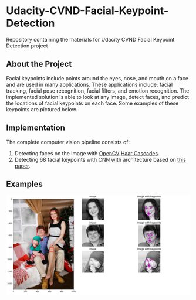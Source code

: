 # Udacity-CVND-Facial-Keypoint-Detection
Repository containing the materials for Udacity CVND Facial Keypoint Detection project

## About the Project
Facial keypoints include points around the eyes, nose, and mouth on a face and are used in many applications.
These applications include: facial tracking, facial pose recognition, facial filters, and emotion recognition.
The implemented solution is able to look at any image, detect faces, and predict the locations of facial keypoints on each face. Some examples of these keypoints are pictured below.

## Implementation
The complete computer vision pipeline consists of:
1. Detecting faces on the image with [OpenCV](https://opencv.org) [Haar Cascades](https://en.wikipedia.org/wiki/Haar-like_feature).
2. Detecting 68 facial keypoints with CNN with architecture based on [this paper](https://arxiv.org/pdf/1710.00977.pdf).

## Examples
![image](https://github.com/Lexie88rus/Udacity-CVND-Facial-Keypoint-Detection/raw/master/assets/demo_image.jpg)
